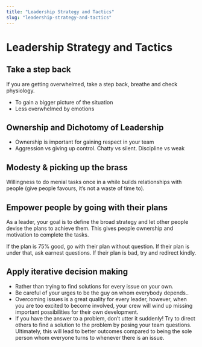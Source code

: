 ```yaml
---
title: "Leadership Strategy and Tactics"
slug: "leadership-strategy-and-tactics"
---
```


# Leadership Strategy and Tactics

## Take a step back

If you are getting overwhelmed, take a step back, breathe and check physiology.

- To gain a bigger picture of the situation
- Less overwhelmed by emotions

## Ownership and Dichotomy of Leadership

- Ownership is important for gaining respect in your team
- Aggression vs giving up control. Chatty vs silent. Discipline vs weak

## Modesty & picking up the brass

Willingness to do menial tasks once in a while builds relationships with people (give people favours, it’s not a waste of time to).

## Empower people by going with their plans

As a leader, your goal is to define the broad strategy and let other people devise the plans to achieve them. This gives people ownership and motivation to complete the tasks.

If the plan is 75% good, go with their plan without question. If their plan is under that, ask earnest questions. If their plan is bad, try and redirect kindly.

## Apply iterative decision making

- Rather than trying to find solutions for every issue on your own.
- Be careful of your urges to be the guy on whom everybody depends..
- Overcoming issues is a great quality for every leader, however, when you are too excited to become involved, your crew will wind up missing important possibilities for their own development.
- If you have the answer to a problem, don’t utter it suddenly! Try to direct others to find a solution to the problem by posing your team questions. Ultimately, this will lead to better outcomes compared to being the sole person whom everyone turns to whenever there is an issue.
